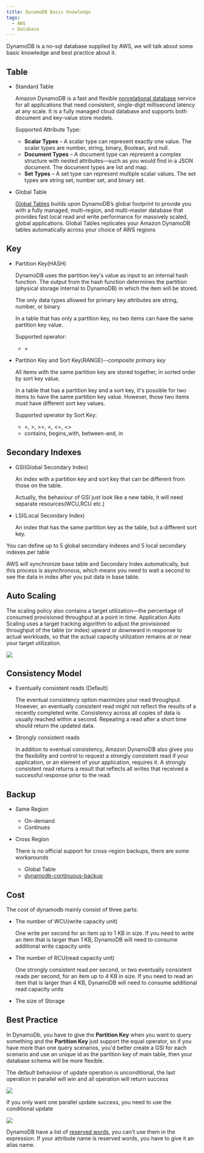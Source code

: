 ```yaml
---
title: DynamoDB Basic Knowledge
tags:
  - AWS
  - Database
---
```


DynamoDB is a no-sql database supplied by AWS, we will talk about some basic knowledge and best practice about it.

## Table

- Standard Table

  Amazon DynamoDB is a fast and flexible [nonrelational database](https://aws.amazon.com/nosql/) service for all applications that need consistent, single-digit millisecond latency at any scale. It is a fully managed cloud database and supports both document and key-value store models.

  Supported Attribute Type:

  - **Scalar Types** – A scalar type can represent exactly one value. The scalar types are number, string, binary, Boolean, and null.
  - **Document Types** – A document type can represent a complex structure with nested attributes—such as you would find in a JSON document. The document types are list and map.
  - **Set Types** – A set type can represent multiple scalar values. The set types are string set, number set, and binary set.

- Global Table

  [ Global Tables](https://aws.amazon.com/dynamodb/global-tables/) builds upon DynamoDB’s global footprint to provide you with a fully managed, multi-region, and multi-master database that provides fast local read and write performance for massively scaled, global applications. Global Tables replicates your Amazon DynamoDB tables automatically across your choice of AWS regions

## Key

- Partition Key(HASH)

  DynamoDB uses the partition key's value as input to an internal hash function. The output from the hash function determines the partition (physical storage internal to DynamoDB) in which the item will be stored.

  The only data types allowed for primary key attributes are string, number, or binary

  In a table that has only a partition key, no two items can have the same partition key value.

  Supported operator:

  - =

- Partition Key and Sort Key(RANGE)--*composite primary key*

  All items with the same partition key are stored together, in sorted order by sort key value.

  In a table that has a partition key and a sort key, it's possible for two items to have the same partition key value. However, those two items must have different sort key values.

  Supported operator by Sort Key:

  - =, >, >=, <, <=, <>
  - contains, begins_with, between-and, in

## Secondary Indexes

- GSI(Global Secondary Index)

  An index with a partition key and sort key that can be different from those on the table.

  Actually, the behaviour of GSI just look like a new table, it will need separate resources(WCU,RCU etc.)

- LSI(Local Secondary Index)

  An index that has the same partition key as the table, but a different sort key.

You can define up to 5 global secondary indexes and 5 local secondary indexes per table

AWS will synchronize base table and Secondary Index automatically, but this process is asynchronous, which means you need to wait a second to see the data in index after you put data in base table.

## Auto Scaling

The scaling policy also contains a target utilization—the percentage of consumed provisioned throughput at a point in time. Application Auto Scaling uses a target tracking algorithm to adjust the provisioned throughput of the table (or index) upward or downward in response to actual workloads, so that the actual capacity utilization remains at or near your target utilization.

![](https://docs.aws.amazon.com/amazondynamodb/latest/developerguide/images/auto-scaling.png)

## Consistency Model

- Eventually consistent reads (Default)

  The eventual consistency option maximizes your read throughput. However, an eventually consistent read might not reflect the results of a recently completed write. Consistency across all copies of data is usually reached within a second. Repeating a read after a short time should return the updated data.

- Strongly consistent reads

  In addition to eventual consistency, Amazon DynamoDB also gives you the flexibility and control to request a strongly consistent read if your application, or an element of your application, requires it. A strongly consistent read returns a result that reflects all writes that received a successful response prior to the read.

## Backup

- Same Region

  - On-demand
  - Continues

- Cross Region

  There is no official support for cross-region backups, there are some workarounds

  - Global Table
  - [dynamodb-continuous-backup](https://github.com/awslabs/dynamodb-continuous-backup)

## Cost

The cost of dynamodb mainly consist of three parts:

- The number of WCU(write capacity unit)

  One write per second for an item up to 1 KB in size. If you need to write an item that is larger than 1 KB, DynamoDB will need to consume additional write capacity units

- The number of RCU(read capacity unit)

  One strongly consistent read per second, or two eventually consistent reads per second, for an item up to 4 KB in size. If you need to read an item that is larger than 4 KB, DynamoDB will need to consume additional read capacity units

- The size of Storage

## Best Practice

In DynamoDb, you have to give the **Partition Key** when you want to query something and the **Partition Key** just support the equal operator, so if you have more than one query scenarios, you'd better create a GSI for each scenario and use an unique id as the partition key of main table, then your database schema will be more flexible.

The default behaviour of update operation is unconditional, the last operation in parallel will win and all operation will return success

![](https://docs.aws.amazon.com/amazondynamodb/latest/developerguide/images/update-no-condition.png)

If you only want one parallel update success, you need to use the conditional update

![](https://docs.aws.amazon.com/amazondynamodb/latest/developerguide/images/update-yes-condition.png)

DynamoDB have a list of [reserved words](https://docs.aws.amazon.com/amazondynamodb/latest/developerguide/ReservedWords.html), you can't use them in the expression. If your attribute name is reserved words, you have to give it an alias name.



